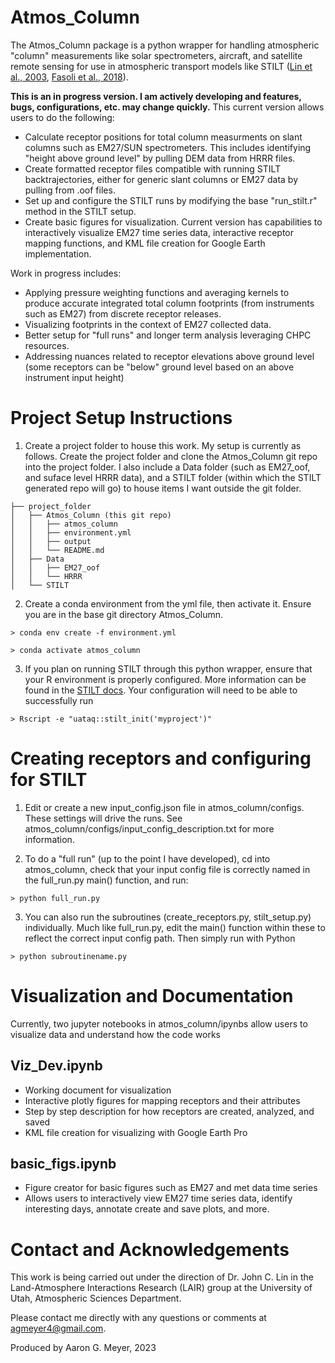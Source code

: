 # Atmos_Column

The Atmos_Column package is a python wrapper for handling atmospheric "column" measurements like solar spectrometers, aircraft, and satellite remote sensing for use in atmospheric transport models like STILT ([Lin et al., 2003](https://doi.org/10.1029/2002JD003161), [Fasoli et al., 2018](https://doi.org/10.5194/gmd-11-2813-2018)).

**This is an in progress version. I am actively developing and features, bugs, configurations, etc. may change quickly.** This current version allows users to do the following:

- Calculate receptor positions for total column measurments on slant columns such as EM27/SUN spectrometers. This includes identifying "height above ground level" by pulling DEM data from HRRR files.
- Create formatted receptor files compatible with running STILT backtrajectories, either for generic slant columns or EM27 data by pulling from .oof files. 
- Set up and configure the STILT runs by modifying the base "run_stilt.r" method in the STILT setup. 
- Create basic figures for visualization. Current version has capabilities to interactively visualize EM27 time series data, interactive receptor mapping functions, and KML file creation for Google Earth implementation. 

Work in progress includes:

- Applying pressure weighting functions and averaging kernels to produce accurate integrated total column footprints (from instruments such as EM27) from discrete receptor releases. 
- Visualizing footprints in the context of EM27 collected data.
- Better setup for "full runs" and longer term analysis leveraging CHPC resources. 
- Addressing nuances related to receptor elevations above ground level (some receptors can be "below" ground level based on an above instrument input height)

# Project Setup Instructions

1. Create a project folder to house this work. My setup is currently as follows. Create the project folder and clone the Atmos_Column git repo into the project folder. I also include a Data folder (such as EM27_oof, and suface level HRRR data), and a STILT folder (within which the STILT generated repo will go) to house items I want outside the git folder.

```
├── project_folder
│   ├── Atmos_Column (this git repo)
│   │   ├── atmos_column
│   │   ├── environment.yml
│   │   ├── output
│   │   └── README.md
│   ├── Data
│   │   ├── EM27_oof
│   │   └── HRRR
│   └── STILT
```

2. Create a conda environment from the yml file, then activate it. Ensure you are in the base git directory Atmos_Column.   
```
> conda env create -f environment.yml
```  
```
> conda activate atmos_column
```

3. If you plan on running STILT through this python wrapper, ensure that your R environment is properly configured. More information can be found in the [STILT docs](https://uataq.github.io/stilt/#/). Your configuration will need to be able to successfully run 
```
> Rscript -e "uataq::stilt_init('myproject')"
```

# Creating receptors and configuring for STILT

1. Edit or create a new input_config.json file in atmos_column/configs. These settings will drive the runs. See atmos_column/configs/input_config_description.txt for more information. 

2. To do a "full run" (up to the point I have developed), cd into atmos_column, check that your input config file is correctly named in the full_run.py main() function, and run:
```
> python full_run.py
``` 

3. You can also run the subroutines (create_receptors.py, stilt_setup.py) individually. Much like full_run.py, edit the main() function within these to reflect the correct input config path. Then simply run with Python
```
> python subroutinename.py
```

# Visualization and Documentation

Currently, two jupyter notebooks in atmos_column/ipynbs allow users to visualize data and understand how the code works

## Viz_Dev.ipynb
 - Working document for visualization
 - Interactive plotly figures for mapping receptors and their attributes
 - Step by step description for how receptors are created, analyzed, and saved
 - KML file creation for visualizing with Google Earth Pro

## basic_figs.ipynb
 - Figure creator for basic figures such as EM27 and met data time series
 - Allows users to interactively view EM27 time series data, identify interesting days, annotate create and save plots, and more. 

# Contact and Acknowledgements
This work is being carried out under the direction of Dr. John C. Lin in the Land-Atmosphere Interactions Research (LAIR) group at the University of Utah, Atmospheric Sciences Department. 

Please contact me directly with any questions or comments at agmeyer4@gmail.com. 

Produced by Aaron G. Meyer, 2023
